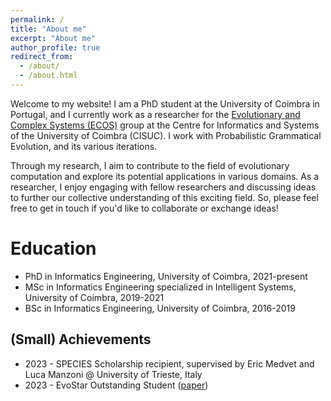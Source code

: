 ```yaml
---
permalink: /
title: "About me"
excerpt: "About me"
author_profile: true
redirect_from: 
  - /about/
  - /about.html
---
```



Welcome to my website! I am a PhD student at the University of Coimbra in Portugal, and I currently work as a researcher for the [Evolutionary and Complex Systems (ECOS)](https://www.cisuc.uc.pt/en/ECOS) group at the Centre for Informatics and Systems of the University of Coimbra (CISUC). I work with Probabilistic Grammatical Evolution, and its various iterations.

Through my research, I aim to contribute to the field of evolutionary computation and explore its potential applications in various domains. As a researcher, I enjoy engaging with fellow researchers and discussing ideas to further our collective understanding of this exciting field. So, please feel free to get in touch if you'd like to collaborate or exchange ideas!

Education
======
* PhD in Informatics Engineering, University of Coimbra, 2021-present
* MSc in Informatics Engineering specialized in Intelligent Systems, University of Coimbra, 2019-2021
* BSc in Informatics Engineering, University of Coimbra, 2016-2019

(Small) Achievements
---
* 2023 - SPECIES Scholarship recipient, supervised by Eric Medvet and Luca Manzoni @ University of Trieste, Italy
* 2023 - EvoStar Outstanding Student ([paper](https://jessicamegane.pt/publication/2023-04-12-afm))